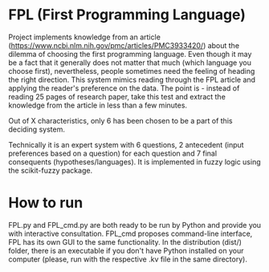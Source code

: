 # FPL (First Programming Language)

Project implements knowledge from an article (https://www.ncbi.nlm.nih.gov/pmc/articles/PMC3933420/) about the dilemma of choosing the first programming language. Even though it may be a fact that it generally does not matter that much (which language you choose first), nevertheless, people
sometimes need the feeling of heading the right direction. This system mimics reading through the FPL article and applying the reader's preference on the data. The point is - instead of reading 25 pages of research paper, take this test and extract the knowledge from the article in less than a few minutes.

Out of X characteristics, only 6 has been chosen to be a part of this deciding system.

Technically it is an expert system with 6 questions, 2 antecedent (input preferences based on a question) for each question and 7 final consequents (hypotheses/languages). It is implemented in fuzzy logic using the scikit-fuzzy package.

# How to run
FPL.py and FPL_cmd.py are both ready to be run by Python and provide you with interactive consultation. FPL_cmd proposes command-line interface, FPL has its own GUI to the same functionality. In the distribution (dist/) folder, there is an executable if you don't have Python installed on your computer (please, run with the respective .kv file in the same directory).